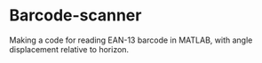 # Barcode-scanner
Making a code for reading EAN-13 barcode in MATLAB, with angle displacement relative to horizon.
